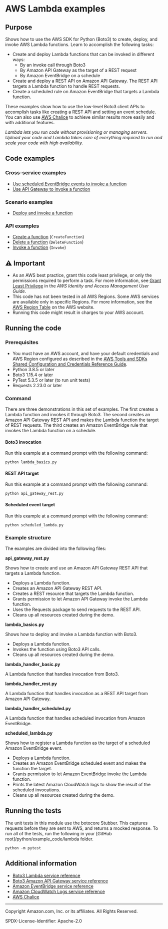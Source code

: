 # AWS Lambda examples

## Purpose

Shows how to use the AWS SDK for Python (Boto3) to create, deploy, and invoke 
AWS Lambda functions. Learn to accomplish the following tasks:

* Create and deploy Lambda functions that can be invoked in different ways:
    * By an invoke call through Boto3
    * By Amazon API Gateway as the target of a REST request
    * By Amazon EventBridge on a schedule
* Create and deploy a REST API on Amazon API Gateway. The REST API targets a 
Lambda function to handle REST requests.
* Create a scheduled rule on Amazon EventBridge that targets a Lambda function.

These examples show how to use the low-level Boto3 client APIs to accomplish tasks
like creating a REST API and setting an event schedule. You can also use
[AWS Chalice](https://github.com/aws/chalice)
to achieve similar results more easily and with additional features. 

*Lambda lets you run code without provisioning or managing servers. Upload your code 
and Lambda takes care of everything required to run and scale your code with high 
availability.*

## Code examples

### Cross-service examples

* [Use scheduled EventBridge events to invoke a function](scheduled_lambda.py)
* [Use API Gateway to invoke a function](api_gateway_rest.py)

### Scenario examples

* [Deploy and invoke a function](lambda_basics.py)

### API examples

* [Create a function](lambda_basics.py)
(`CreateFunction`)
* [Delete a function](lambda_basics.py)
(`DeleteFunction`)
* [Invoke a function](lambda_basics.py)
(`Invoke`)

## ⚠ Important

- As an AWS best practice, grant this code least privilege, or only the 
  permissions required to perform a task. For more information, see 
  [Grant Least Privilege](https://docs.aws.amazon.com/IAM/latest/UserGuide/best-practices.html#grant-least-privilege) 
  in the *AWS Identity and Access Management 
  User Guide*.
- This code has not been tested in all AWS Regions. Some AWS services are 
  available only in specific Regions. For more information, see the 
  [AWS Region Table](https://aws.amazon.com/about-aws/global-infrastructure/regional-product-services/)
  on the AWS website.
- Running this code might result in charges to your AWS account.

## Running the code

### Prerequisites

- You must have an AWS account, and have your default credentials and AWS Region
  configured as described in the [AWS Tools and SDKs Shared Configuration and
  Credentials Reference Guide](https://docs.aws.amazon.com/credref/latest/refdocs/creds-config-files.html).
- Python 3.8.5 or later
- Boto3 1.15.4 or later
- PyTest 5.3.5 or later (to run unit tests)
- Requests 2.23.0 or later

### Command

There are three demonstrations in this set of examples. The first creates a
Lambda function and invokes it through Boto3. The second creates an 
Amazon API Gateway REST API and makes the Lambda function the target of REST 
requests. The third creates an Amazon EventBridge rule that invokes the Lambda 
function on a schedule.

#### Boto3 invocation 

Run this example at a command prompt with the following command:

```
python lambda_basics.py
``` 

#### REST API target

Run this example at a command prompt with the following command:

```
python api_gateway_rest.py
``` 

#### Scheduled event target

Run this example at a command prompt with the following command:

```
python scheduled_lambda.py
``` 

### Example structure

The examples are divided into the following files:

**api_gateway_rest.py**

Shows how to create and use an Amazon API Gateway REST API that targets a 
Lambda function.

* Deploys a Lambda function.
* Creates an Amazon API Gateway REST API.
* Creates a REST resource that targets the Lambda function.
* Grants permission to let Amazon API Gateway invoke the Lambda function.
* Uses the Requests package to send requests to the REST API.
* Cleans up all resources created during the demo. 

**lambda_basics.py**

Shows how to deploy and invoke a Lambda function with Boto3.

* Deploys a Lambda function.
* Invokes the function using Boto3 API calls.
* Cleans up all resources created during the demo. 

**lambda_handler_basic.py**

A Lambda function that handles invocation from Boto3.  

**lambda_handler_rest.py**

A Lambda function that handles invocation as a REST API target from Amazon
API Gateway.

**lambda_handler_scheduled.py**

A Lambda function that handles scheduled invocation from Amazon EventBridge.

**scheduled_lambda.py**

Shows how to register a Lambda function as the target of a scheduled Amazon
EventBridge event.

* Deploys a Lambda function.
* Creates an Amazon EventBridge scheduled event and makes the function the target.
* Grants permission to let Amazon EventBridge invoke the Lambda function.
* Prints the latest Amazon CloudWatch logs to show the result of the scheduled 
  invocations.
* Cleans up all resources created during the demo.

## Running the tests

The unit tests in this module use the botocore Stubber. This captures requests before 
they are sent to AWS, and returns a mocked response. To run all of the tests, 
run the following in your [GitHub root]/python/example_code/lambda 
folder.

```    
python -m pytest
```

## Additional information

- [Boto3 Lambda service reference](https://boto3.amazonaws.com/v1/documentation/api/latest/reference/services/lambda.html)
- [Boto3 Amazon API Gateway service reference](https://boto3.amazonaws.com/v1/documentation/api/latest/reference/services/apigateway.html)
- [Amazon EventBridge service reference](https://boto3.amazonaws.com/v1/documentation/api/latest/reference/services/events.html)
- [Amazon CloudWatch Logs service reference](https://boto3.amazonaws.com/v1/documentation/api/latest/reference/services/logs.html)
- [AWS Chalice](https://github.com/aws/chalice)
---
Copyright Amazon.com, Inc. or its affiliates. All Rights Reserved.

SPDX-License-Identifier: Apache-2.0
